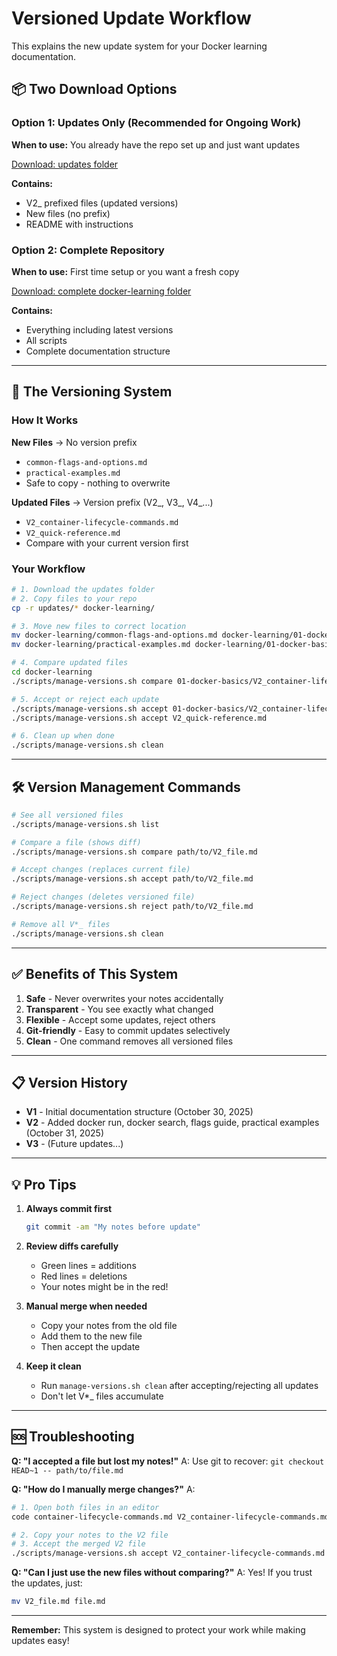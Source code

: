 # Versioned Update Workflow

This explains the new update system for your Docker learning documentation.

## 📦 Two Download Options

### Option 1: Updates Only (Recommended for Ongoing Work)
**When to use:** You already have the repo set up and just want updates

[Download: updates folder](computer:///mnt/user-data/outputs/updates)

**Contains:**
- V2_ prefixed files (updated versions)
- New files (no prefix)
- README with instructions

### Option 2: Complete Repository
**When to use:** First time setup or you want a fresh copy

[Download: complete docker-learning folder](computer:///mnt/user-data/outputs/docker-learning)

**Contains:**
- Everything including latest versions
- All scripts
- Complete documentation structure

---

## 🔄 The Versioning System

### How It Works

**New Files** → No version prefix
- `common-flags-and-options.md`
- `practical-examples.md`
- Safe to copy - nothing to overwrite

**Updated Files** → Version prefix (V2_, V3_, V4_...)
- `V2_container-lifecycle-commands.md`
- `V2_quick-reference.md`
- Compare with your current version first

### Your Workflow

```bash
# 1. Download the updates folder
# 2. Copy files to your repo
cp -r updates/* docker-learning/

# 3. Move new files to correct location
mv docker-learning/common-flags-and-options.md docker-learning/01-docker-basics/
mv docker-learning/practical-examples.md docker-learning/01-docker-basics/

# 4. Compare updated files
cd docker-learning
./scripts/manage-versions.sh compare 01-docker-basics/V2_container-lifecycle-commands.md

# 5. Accept or reject each update
./scripts/manage-versions.sh accept 01-docker-basics/V2_container-lifecycle-commands.md
./scripts/manage-versions.sh accept V2_quick-reference.md

# 6. Clean up when done
./scripts/manage-versions.sh clean
```

---

## 🛠️ Version Management Commands

```bash
# See all versioned files
./scripts/manage-versions.sh list

# Compare a file (shows diff)
./scripts/manage-versions.sh compare path/to/V2_file.md

# Accept changes (replaces current file)
./scripts/manage-versions.sh accept path/to/V2_file.md

# Reject changes (deletes versioned file)
./scripts/manage-versions.sh reject path/to/V2_file.md

# Remove all V*_ files
./scripts/manage-versions.sh clean
```

---

## ✅ Benefits of This System

1. **Safe** - Never overwrites your notes accidentally
2. **Transparent** - You see exactly what changed
3. **Flexible** - Accept some updates, reject others
4. **Git-friendly** - Easy to commit updates selectively
5. **Clean** - One command removes all versioned files

---

## 📋 Version History

- **V1** - Initial documentation structure (October 30, 2025)
- **V2** - Added docker run, docker search, flags guide, practical examples (October 31, 2025)
- **V3** - (Future updates...)

---

## 💡 Pro Tips

1. **Always commit first**
   ```bash
   git commit -am "My notes before update"
   ```

2. **Review diffs carefully**
   - Green lines = additions
   - Red lines = deletions
   - Your notes might be in the red!

3. **Manual merge when needed**
   - Copy your notes from the old file
   - Add them to the new file
   - Then accept the update

4. **Keep it clean**
   - Run `manage-versions.sh clean` after accepting/rejecting all updates
   - Don't let V*_ files accumulate

---

## 🆘 Troubleshooting

**Q: "I accepted a file but lost my notes!"**
A: Use git to recover: `git checkout HEAD~1 -- path/to/file.md`

**Q: "How do I manually merge changes?"**
A: 
```bash
# 1. Open both files in an editor
code container-lifecycle-commands.md V2_container-lifecycle-commands.md

# 2. Copy your notes to the V2 file
# 3. Accept the merged V2 file
./scripts/manage-versions.sh accept V2_container-lifecycle-commands.md
```

**Q: "Can I just use the new files without comparing?"**
A: Yes! If you trust the updates, just:
```bash
mv V2_file.md file.md
```

---

**Remember:** This system is designed to protect your work while making updates easy!
